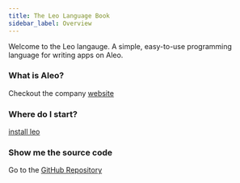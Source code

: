 ```yaml
---
title: The Leo Language Book
sidebar_label: Overview
---
```


Welcome to the Leo langauge. A simple, easy-to-use programming language for writing apps on Aleo.

### What is Aleo?
Checkout the company [website](https://aleo.org)

### Where do I start?
[install leo](./installation.md)

### Show me the source code
Go to the [GitHub Repository](https://github.com/AleoHQ/leo)